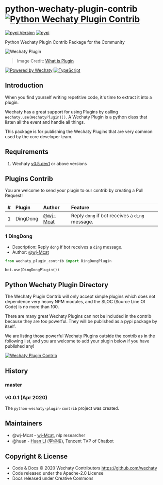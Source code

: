 # python-wechaty-plugin-contrib [![Python Wechaty Plugin Contrib](https://img.shields.io/badge/python--wechaty--contrib-contrib-green)](https://github.com/wechaty/python-wechaty-plugin-contrib)

 [![pypi Version](https://img.shields.io/badge/pypi-0.0.1-brightgreen)](https://www.npmjs.com/package/wechaty-plugin-contrib)
 [![pypi](https://img.shields.io/badge/py3.7-pass-brightgreen)](https://github.com/wechaty/python-wechaty-plugin-contrib)

Python Wechaty Plugin Contrib Package for the Community

![Wechaty Plugin](docs/images/plugin.png)

> Image Credit: [What is Plugin](https://www.computerhope.com/jargon/p/plugin.htm)

[![Powered by Wechaty](https://img.shields.io/badge/Powered%20By-Wechaty-brightgreen.svg)](https://github.com/Wechaty/wechaty)
[![TypeScript](https://img.shields.io/badge/%3C%2F%3E-python-brightgreen)](https://www.python.org/)

## Introduction

When you find yourself writing repetitive code, it's time to extract it into a plugin.

Wechaty has a great support for using Plugins by calling `Wechaty.use(WechatyPlugin())`. A Wechaty Plugin is a python class that listen all the event and handle all things. 

This package is for publishing the Wechaty Plugins that are very common used by the core developer team.

## Requirements

1. Wechaty [v0.5.dev1](https://pypi.org/project/wechaty/0.5.dev1/) or above versions

## Plugins Contrib

You are welcome to send your plugin to our contrib by creating a Pull Request!

| # | Plugin | Author | Feature |
| :--- | :--- | :--- | :--- |
| 1 | DingDong | [@wj-Mcat](https://github.com/wj-Mcat) | Reply `dong` if bot receives a `ding` message. |


### 1 DingDong

- Description: Reply `dong` if bot receives a `ding` message.
- Author: [@wj-Mcat](https://github.com/wj-Mcat)

```python
from wechaty_plugin_contrib import DingDongPlugin

bot.use(DingDongPlugin())
```


## Python Wechaty Plugin Directory

The Wechaty Plugin Contrib will only accept simple plugins which does not dependence very heavy NPM modules, and the SLOC (Source Line Of Code) is no more than 100.

There are many great Wechaty Plugins can not be included in the contrib because they are too powerful. They will be published as a pypi package by itself.

We are listing those powerful Wechaty Plugins outside the contrib as in the following list, and you are welcome to add your plugin below if you have published any!

[![Wechaty Plugin Contrib](https://img.shields.io/badge/Wechaty%20Plugin-Directory-brightgreen.svg)](https://github.com/wechaty/python-wechaty-plugin-contrib)

## History

### master


### v0.0.1 (Apr 2020)

The `python-wechaty-plugin-contrib` project was created. 

## Maintainers

- @wj-Mcat - [wj-Mcat](https://github.com/wj-Mcat), nlp researcher
- @huan - [Huan LI](https://github.com/huan) ([李卓桓](http://linkedin.com/in/zixia)), Tencent TVP of Chatbot

## Copyright & License

- Code & Docs © 2020 Wechaty Contributors <https://github.com/wechaty>
- Code released under the Apache-2.0 License
- Docs released under Creative Commons
